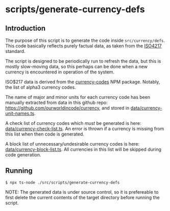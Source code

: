# scripts/generate-currency-defs

## Introduction

The purpose of this script is to generate the code inside `src/currency/defs`.
This code basically reflects purely factual data, as taken from the [ISO4217](https://en.wikipedia.org/wiki/ISO_4217) standard.

The script is designed to be periodically run to refresh the data, but this is mostly
slow-moving data, so this perhaps can be done when a new currency is encountered in operation of the system.

ISO$217 data is derived from the [currency-codes](https://www.npmjs.com/package/currency-codes) NPM package.
Notably, the list of alpha3 currency codes.

The name of major and minor units for each currency code has been manually extracted from data in this github repo:
https://github.com/ourworldincode/currency, and stored in [data/currency-unit-names.ts](./data/currency-unit-names.ts).

A check list of currency codes which _must_ be generated is here: [data/currency-check-list.ts](./data/currency-check-list.ts).
An error is thrown if a currency is missing from this list when then code is generated.

A block list of unnecessary/undesirable currency codes is here: [data/currency-block-list.ts](./data/currency-block-list.ts).
All currencies in this list will be skipped during code generation.

## Running

```shell
$ npx ts-node ./src/scripts/generate-currency-defs
```

NOTE: The generated data is under source control, so it is prefereable to first delete the current contents of the target
directory before running the script.

